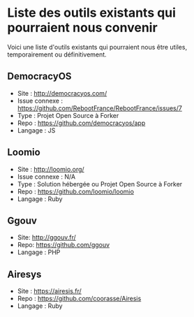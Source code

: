 Liste des outils existants qui pourraient nous convenir
=======================================================

Voici une liste d'outils existants qui pourraient nous être utiles, temporairement ou définitivement.

DemocracyOS
-----------

* Site : http://democracyos.com/
* Issue connexe : https://github.com/RebootFrance/RebootFrance/issues/7
* Type : Projet Open Source à Forker
* Repo : https://github.com/democracyos/app
* Langage : JS

Loomio
------

* Site : http://loomio.org/
* Issue connexe : N/A
* Type : Solution hébergée ou Projet Open Source à Forker
* Repo : https://github.com/loomio/loomio
* Langage : Ruby

Ggouv
---------

* Site: http://ggouv.fr/
* Repo: https://github.com/ggouv
* Langage : PHP

Airesys
---------
* Site : https://airesis.fr/
* Repo : https://github.com/coorasse/Airesis
* Langage : Ruby
